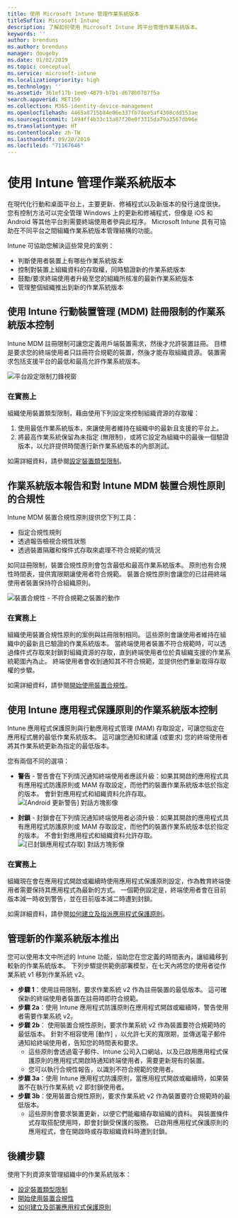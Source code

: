 ```yaml
---
title: 使用 Microsoft Intune 管理作業系統版本
titleSuffix: Microsoft Intune
description: 了解如何使用 Microsoft Intune 跨平台管理作業系統版本。
keywords: ''
author: brenduns
ms.author: brenduns
manager: dougeby
ms.date: 01/02/2019
ms.topic: conceptual
ms.service: microsoft-intune
ms.localizationpriority: high
ms.technology: ''
ms.assetid: 361ef17b-1ee0-4879-b7b1-d678b0787f5a
search.appverid: MET150
ms.collection: M365-identity-device-management
ms.openlocfilehash: 4465a8715b84e06e337fb7dee5af4308cdd153ae
ms.sourcegitcommit: 1494ff4b33c13a87f20e0f3315da79a3567db96e
ms.translationtype: HT
ms.contentlocale: zh-TW
ms.lasthandoff: 09/20/2019
ms.locfileid: "71167646"
---
```

# <a name="manage-operating-system-versions-with-intune"></a>使用 Intune 管理作業系統版本
在現代化行動和桌面平台上，主要更新、修補程式以及新版本的發行速度很快。 您有控制方法可以完全管理 Windows 上的更新和修補程式，但像是 iOS 和 Android 等其他平台則需要終端使用者參與此程序。  Microsoft Intune 具有可協助在不同平台之間組織作業系統版本管理結構的功能。

Intune 可協助您解決這些常見的案例： 
- 判斷使用者裝置上有哪些作業系統版本
- 控制對裝置上組織資料的存取權，同時驗證新的作業系統版本
- 鼓勵/要求終端使用者升級至您的組織所核准的最新作業系統版本
- 管理整個組織推出到新的作業系統版本
  
## <a name="operating-system-version-control-using-intune-mobile-device-management-mdm-enrollment-restrictions"></a>使用 Intune 行動裝置管理 (MDM) 註冊限制的作業系統版本控制
Intune MDM 註冊限制可讓您定義用戶端裝置需求，然後才允許裝置註冊。 目標是要求您的終端使用者只註冊符合規範的裝置，然後才能存取組織資源。 裝置需求包括支援平台的最低和最高允許作業系統版本。

![平台設定限制刀鋒視窗](./media/os-version-platform-configurations.png)

### <a name="in-practice"></a>在實務上

組織使用裝置類型限制，藉由使用下列設定來控制組織資源的存取權：

1. 使用最低作業系統版本，來讓使用者維持在組織中的最新且支援的平台上。
2. 將最高作業系統保留為未指定 (無限制)，或將它設定為組織中的最後一個驗證版本，以允許提供時間進行新作業系統版本的內部測試。

如需詳細資料，請參閱[設定裝置類型限制](enrollment-restrictions-set.md#create-a-device-type-restriction)。

## <a name="operating-system-version-reporting-and-compliance-with-intune-mdm-device-compliance-policies"></a>作業系統版本報告和對 Intune MDM 裝置合規性原則的合規性

Intune MDM 裝置合規性原則提供您下列工具：

- 指定合規性規則
- 透過報告檢視合規性狀態
- 透過裝置隔離和條件式存取來處理不符合規範的情況

如同註冊限制，裝置合規性原則會包含最低和最高作業系統版本。 原則也有合規性時間表，提供寬限期讓使用者符合規範。 裝置合規性原則會讓您的已註冊終端使用者裝置保持符合組織原則。

![裝置合規性 - 不符合規範之裝置的動作](./media/os-version-actions-noncompliance.png)

### <a name="in-practice"></a>在實務上
組織使用裝置合規性原則的案例與註冊限制相同。 這些原則會讓使用者維持在組織中的最新且已驗證的作業系統版本。 當終端使用者裝置不符合規範時，可以透過條件式存取來封鎖對組織資源的存取，直到終端使用者位於貴組織支援的作業系統範圍內為止。 終端使用者會收到通知其不符合規範，並提供他們重新取得存取權的步驟。   

如需詳細資料，請參閱[開始使用裝置合規性](device-compliance-get-started.md)。
 
## <a name="operating-system-version-controls-using-intune-app-protection-policies"></a>使用 Intune 應用程式保護原則的作業系統版本控制    
Intune 應用程式保護原則與行動應用程式管理 (MAM) 存取設定，可讓您指定在應用程式層的最低作業系統版本。 這可讓您通知和建議 (或要求) 您的終端使用者將其作業系統更新為指定的最低版本。
 
您有兩個不同的選項： 
- **警告** - 警告會在下列情況通知終端使用者應該升級：如果其開啟的應用程式具有應用程式防護原則或 MAM 存取設定，而他們的裝置作業系統版本低於指定的版本。 會針對應用程式和組織資料允許存取。
  ![[Android 更新警告] 對話方塊影像](./media/os-version-update-warning.png) 

- **封鎖** - 封鎖會在下列情況通知終端使用者必須升級：如果其開啟的應用程式具有應用程式防護原則或 MAM 存取設定，而他們的裝置作業系統版本低於指定的版本。 不會針對應用程式和組織資料允許存取。
  ![[已封鎖應用程式存取] 對話方塊影像](./media/os-version-access-blocked.png)

### <a name="in-practice"></a>在實務上
組織現在會在應用程式開啟或繼續時使用應用程式保護原則設定，作為教育終端使用者需要保持其應用程式為最新的方式。 一個範例設定是，終端使用者會在目前版本減一時收到警告，並在目前版本減二時遭到封鎖。
 
如需詳細資料，請參閱[如何建立及指派應用程式保護原則](app-protection-policies.md)。

## <a name="managing-a-new-operating-system-version-rollout"></a>管理新的作業系統版本推出
您可以使用本文中所述的 Intune 功能，協助您在您定義的時間表內，讓組織移到較新的作業系統版本。 下列步驟提供範例部署模型，在七天內將您的使用者從作業系統 v1 移到作業系統 v2。
- **步驟 1**：使用註冊限制，要求作業系統 v2 作為註冊裝置的最低版本。 這可確保新的終端使用者裝置在註冊時即符合規範。
- **步驟 2a**：使用 Intune 應用程式防護原則在應用程式開啟或繼續時，警告使用者需要作業系統 v2。
- **步驟 2b**： 使用裝置合規性原則，要求作業系統 v2 作為裝置要符合規範時的最低版本。 針對不相容使用 [動作]  ，以允許七天的寬限期，並傳送電子郵件通知給終端使用者，告知您的時間表和要求。
  - 這些原則會透過電子郵件、Intune 公司入口網站，以及已啟用應用程式保護原則的應用程式開啟時通知終端使用者，需要更新現有的裝置。
  - 您可以執行合規性報告，以識別不符合規範的使用者。 
- **步驟 3a**：使用 Intune 應用程式防護原則，當應用程式開啟或繼續時，如果裝置不在執行作業系統 v2 即封鎖使用者。
- **步驟 3b**：使用裝置合規性原則，要求作業系統 v2 作為裝置要符合規範時的最低版本。
  - 這些原則會要求裝置更新，以便它們能繼續存取組織的資料。 與裝置條件式存取搭配使用時，即會封鎖受保護的服務。 已啟用應用程式保護原則的應用程式，會在開啟時或存取組織資料時遭到封鎖。

## <a name="next-steps"></a>後續步驟

使用下列資源來管理組織中的作業系統版本：

- [設定裝置類型限制](enrollment-restrictions-set.md#create-a-device-type-restriction)
- [開始使用裝置合規性](device-compliance-get-started.md)
- [如何建立及部署應用程式保護原則](app-protection-policies.md)
